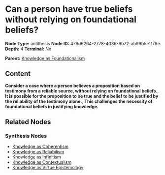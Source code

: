 # Can a person have true beliefs without relying on foundational beliefs?

**Node Type:** antithesis
**Node ID:** 476d6264-2778-4036-9b72-ab99b5e1178e
**Depth:** 4
**Terminal:** No

**Parent:** [Knowledge as Foundationalism](knowledge-as-foundationalism-synthesis-151d9a99-e7a2-4f5a-9abc-2287050d4166.md)

## Content

**Consider a case where a person believes a proposition based on testimony from a reliable source, without relying on foundational beliefs.**, **It is possible for the proposition to be true and the belief to be justified by the reliability of the testimony alone.**, **This challenges the necessity of foundational beliefs in justifying knowledge.**

## Related Nodes

### Synthesis Nodes

- [Knowledge as Coherentism](knowledge-as-coherentism-synthesis-fa501592-dd0b-4eda-9972-f21d26637a0e.md)
- [Knowledge as Reliabilism](knowledge-as-reliabilism-synthesis-b9260379-3323-4774-bae5-3f32725aebfc.md)
- [Knowledge as Infinitism](knowledge-as-infinitism-synthesis-90a5b45c-2d51-4526-994f-942fc0c68d4d.md)
- [Knowledge as Contextualism](knowledge-as-contextualism-synthesis-655908d2-32fd-4eb5-b104-6ed7eaa51ded.md)
- [Knowledge as Virtue Epistemology](knowledge-as-virtue-epistemology-synthesis-9b8a37b9-3f4d-44dc-bfa4-41579cf0f2ab.md)
